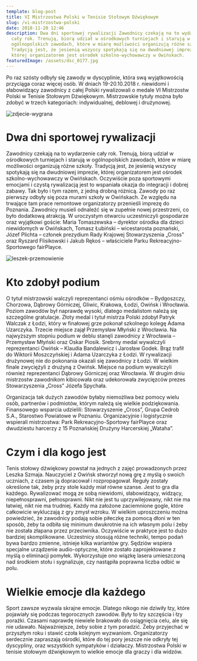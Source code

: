 ```yaml
---
template: blog-post
title: VI Mistrzostwa Polski w Tenisie Stołowym Dźwiękowym
slug: /vi-mistrzostwa-polski
date: 2018-11-20 12:46
description: Dwa dni sportowej rywalizacji Zawodnicy czekają na to wydarzenie
  cały rok. Trenują, biorą udział w ośrodkowych turniejach i starują w
  ogólnopolskich zawodach, które w miarę możliwości organizują różne szkoły.
  Tradycją jest, że jesienią wszyscy spotykają się na dwudniowej imprezie,
  której organizatorem jest ośrodek szkolno-wychowawczy w Owińskach.
featuredImage: /assets/dsc_0177.jpg
---
```

Po raz szósty odbyły się zawody w dyscyplinie, która swą wyjątkowością przyciąga coraz więcej osób. W dniach 19-20.10.2018 r. niewidomi i słabowidzący zawodnicy z całej Polski rywalizowali o medale VI Mistrzostw Polski w Tenisie Stołowym Dźwiękowym. Mistrzowskie tytuły można było zdobyć w trzech kategoriach: indywidualnej, deblowej i drużynowej.[](http://dzwiekowy.pl/static/a40536196790eeb8f5a39778858c7521/9bd87/dsc_0177.jpg)

![zdjecie-wygrana](/assets/dsc_0615.jpg)

<!--StartFragment-->

# Dwa dni sportowej rywalizacji

Zawodnicy czekają na to wydarzenie cały rok. Trenują, biorą udział w ośrodkowych turniejach i starują w ogólnopolskich zawodach, które w miarę możliwości organizują różne szkoły. Tradycją jest, że jesienią wszyscy spotykają się na dwudniowej imprezie, której organizatorem jest ośrodek szkolno-wychowawczy w Owińskach. Oczywiście poza sportowymi emocjami i czystą rywalizacją jest to wspaniała okazja do integracji i dobrej zabawy. Tak było i tym razem, z jedną drobną różnicą. Zawody po raz pierwszy odbyły się poza murami szkoły w Owińskach. Ze względu na trwające tam prace remontowe organizatorzy przenieśli imprezę do Poznania. Zawodnicy musieli odnaleźć się w zupełnie nowej przestrzeni, co było dodatkową atrakcją. W uroczystym otwarciu uczestniczyli gospodarze oraz wyjątkowi goście: Maria Tomaszewska – dyrektor ośrodka dla dzieci niewidomych w Owińskach, Tomasz Łubiński – wicestarosta poznański, Józef Plichta – członek prezydium Rady Krajowej Stowarzyszenia „Cross” oraz Ryszard Flisikowski i Jakub Rękoś – właściciele Parku Rekreacyjno-Sportowego fairPlayce.

<!--EndFragment-->

![leszek-przemowienie](/assets/dsc_0036.jpg)

<!--StartFragment-->

# Kto zdobył podium

O tytuł mistrzowski walczyli reprezentanci ośmiu ośrodków – Bydgoszczy, Chorzowa, Dąbrowy Górniczej, Gliwic, Krakowa, Łodzi, Owińsk i Wrocławia. Poziom zawodów był naprawdę wysoki, dlatego medalistom należą się szczególne gratulacje. Złoty medal i tytuł mistrza Polski zdobył Patryk Walczak z Łodzi, który w finałowej grze pokonał szkolnego kolegę Adama Uzarczyka. Trzecie miejsce zajął Przemysław Młyński z Wrocławia. Na najwyższym stopniu podium w deblu stanęli zawodnicy z Wrocławia – Przemysław Młyński oraz Oskar Piosik. Srebrny medal wywalczyli reprezentanci Owińsk – Klaudia Bandalewicz i Jarosław Godek. Brąz trafił do Wiktorii Moszczyńskiej i Adama Uzarczyka z Łodzi. W rywalizacji drużynowej nie do pokonania okazali się zawodnicy z Łodzi. W wielkim finale zwyciężyli z drużyną z Owińsk. Miejsce na podium wywalczyli również reprezentanci Dąbrowy Górniczej oraz Wrocławia. W drugim dniu mistrzostw zawodnikom kibicowała oraz udekorowała zwycięzców prezes Stowarzyszenia „Cross” Józefa Spychała.

Organizacja tak dużych zawodów byłaby niemożliwa bez pomocy wielu osób, partnerów i podmiotów, którym należą się wielkie podziękowania. Finansowego wsparcia udzielili: Stowarzyszenie „Cross”, Grupa Cedrob S.A., Starostwo Powiatowe w Poznaniu. Organizacyjnie i logistycznie wspierali mistrzostwa: Park Rekreacyjno-Sportowy fairPlayce oraz dwudziestu harcerzy z 15 Poznańskiej Drużyny Harcerskiej „Wataha”.

<!--EndFragment-->

<!--StartFragment-->

# Czym i dla kogo jest

Tenis stołowy dźwiękowy powstał na jednych z zajęć prowadzonych przez Leszka Szmaja. Nauczyciel z Owińsk stworzył nową grę z myślą o swoich uczniach, z czasem ją dopracował i rozpropagował. Reguły zostały określone tak, żeby przy stole każdy miał równe szanse. Jest to gra dla każdego. Rywalizować mogą ze sobą niewidomi, słabowidzący, widzący, niepełnosprawni, pełnosprawni. Nikt nie jest tu uprzywilejowany, nikt nie ma łatwiej, nikt nie ma trudniej. Każdy ma założone zaciemnione gogle, które całkowicie wykluczają z gry zmysł wzroku. W wielkim uproszczeniu można powiedzieć, że zawodnicy podają sobie piłeczkę za pomocą dłoni w ten sposób, żeby ta odbiła się minimum dwukrotnie na ich własnym polu i żeby nie została złapana przez przeciwnika. Oczywiście w praktyce jest to dużo bardziej skomplikowane. Uczestnicy stosują różne techniki, tempo podań bywa bardzo zmienne, istnieje kilka wariantów gry. Sędziów wspiera specjalne urządzenie audio-optyczne, które zostało zaprojektowane z myślą o eliminacji pomyłek. Wykorzystuje ono wiązkę lasera umieszczoną nad środkiem stołu i sygnalizuje, czy nastąpiła poprawna liczba odbić w polu.

# Wielkie emocje dla każdego

Sport zawsze wyzwala skrajne emocje. Dlatego nikogo nie dziwiły łzy, które pojawiały się podczas tegorocznych zawodów. Były to łzy szczęścia i łzy porażki. Czasami naprawdę niewiele brakowało do osiągnięcia celu, ale się nie udawało. Najważniejsze, żeby sobie z tym poradzić. Żeby przyjechać w przyszłym roku i stawić czoła kolejnym wyzwaniom. Organizatorzy serdecznie zapraszają ośrodki, które do tej pory jeszcze nie odkryły tej dyscypliny, oraz wszystkich sympatyków i działaczy. Mistrzostwa Polski w tenisie stołowym dźwiękowym to wielkie emocje dla graczy i dla widzów.

<!--EndFragment-->